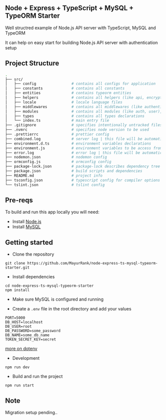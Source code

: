 ## Node + Express + TypeScript + MySQL + TypeORM Starter

Well structred example of Node.js API server with TypeScript, MySQL and TypeORM

It can help on easy start for building Node.js API server with authentication setup

## Project Structure

```sh
.
├── src/
│   ├── config                # contains all configs for application
│   ├── constants             # contains all constants
│   ├── entities              # contains typeorm entities
│   ├── helpers               # contains all helpers (like api, encryption, validation etc..) and utils
│   ├── locale                # locale language files
│   ├── middlewares           # contains all middlewares (like authenticate, errorHandler)
│   ├── modules               # contains all modules (like auth, user), routes. main app features logic
│   ├── types                 # contains all types declarations
│   └── index.ts              # main entry file
├── .gitignore                # specifies intentionally untracked files to ignore
├── .nvmrc                    # specifies node version to be used
├── .prettierrc               # prettier config
├── combined.log              # server log | this file will be automatically generated
├── environment.d.ts          # environment variables declarations
├── environment.js            # environment variables to be access from this file
├── error.log                 # error log | this file will be automatically generated
├── nodemon.json              # nodemon config
├── ormconfig.js              # ormconfig config
├── package-lock.json         # package-lock describes dependency tree
├── package.json              # build scripts and dependencies
├── README.md                 # project info
├── tsconfig.json             # typescript config for compiler options and include directory/files
└── tslint.json               # tslint config

```

## Pre-reqs

To build and run this app locally you will need:

- Install [Node.js](https://nodejs.org/en/)
- Install [MySQL](https://dev.mysql.com/doc/mysql-getting-started/en/)

## Getting started

- Clone the repository

```
git clone https://github.com/MayurRank/node-express-ts-mysql-typeorm-starter.git
```

- Install dependencies

```
cd node-express-ts-mysql-typeorm-starter
npm install
```

- Make sure MySQL is configured and running

- Create a `.env` file in the root directory and add your values

```dosini
PORT=5000
DB_HOST=localhost
DB_USER=root
DB_PASSWORD=some_password
DB_NAME=some_db_name
TOKEN_SECRET_KEY=secret
```

[more on dotenv](https://github.com/motdotla/dotenv/blob/master/README.md#usage)

- Development

```
npm run dev
```

- Build and run the project

```
npm run start
```

## Note

Migration setup pending..
